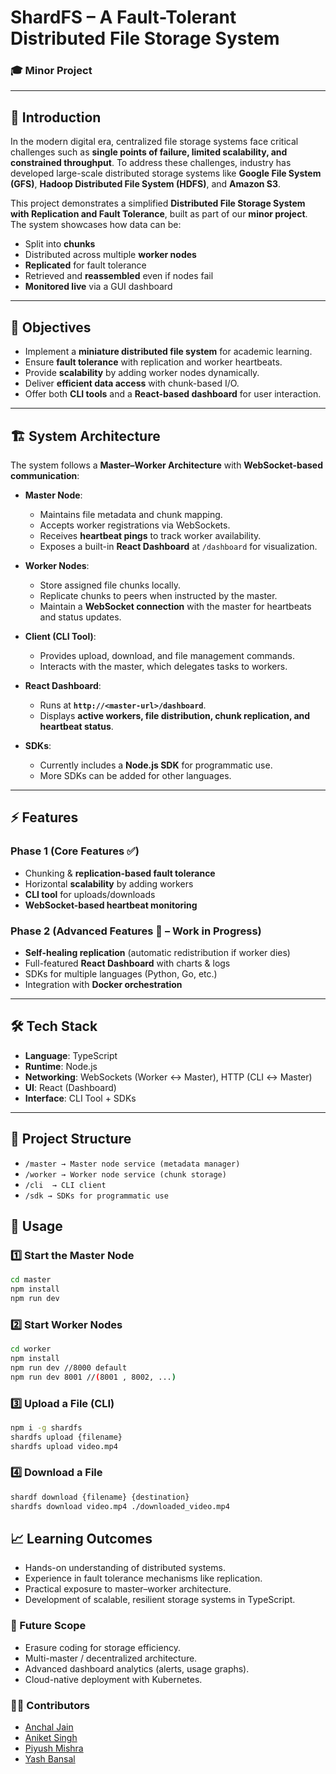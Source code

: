 # ShardFS – A Fault-Tolerant Distributed File Storage System

### 🎓 Minor Project 
---

## 📌 Introduction
In the modern digital era, centralized file storage systems face critical challenges such as **single points of failure, limited scalability, and constrained throughput**. To address these challenges, industry has developed large-scale distributed storage systems like **Google File System (GFS)**, **Hadoop Distributed File System (HDFS)**, and **Amazon S3**.

This project demonstrates a simplified **Distributed File Storage System with Replication and Fault Tolerance**, built as part of our **minor project**. The system showcases how data can be:

- Split into **chunks**  
- Distributed across multiple **worker nodes**  
- **Replicated** for fault tolerance  
- Retrieved and **reassembled** even if nodes fail  
- **Monitored live** via a GUI dashboard  

---

## 🎯 Objectives
- Implement a **miniature distributed file system** for academic learning.  
- Ensure **fault tolerance** with replication and worker heartbeats.  
- Provide **scalability** by adding worker nodes dynamically.  
- Deliver **efficient data access** with chunk-based I/O.  
- Offer both **CLI tools** and a **React-based dashboard** for user interaction.  

---

## 🏗️ System Architecture
The system follows a **Master–Worker Architecture** with **WebSocket-based communication**:

- **Master Node**:  
  - Maintains file metadata and chunk mapping.  
  - Accepts worker registrations via WebSockets.  
  - Receives **heartbeat pings** to track worker availability.  
  - Exposes a built-in **React Dashboard** at `/dashboard` for visualization.  

- **Worker Nodes**:  
  - Store assigned file chunks locally.  
  - Replicate chunks to peers when instructed by the master.  
  - Maintain a **WebSocket connection** with the master for heartbeats and status updates.  

- **Client (CLI Tool)**:  
  - Provides upload, download, and file management commands.  
  - Interacts with the master, which delegates tasks to workers.  

- **React Dashboard**:  
  - Runs at **`http://<master-url>/dashboard`**.  
  - Displays **active workers, file distribution, chunk replication, and heartbeat status**.    

- **SDKs**:  
  - Currently includes a **Node.js SDK** for programmatic use.  
  - More SDKs can be added for other languages.  

---

## ⚡ Features

### Phase 1 (Core Features ✅)
- Chunking & **replication-based fault tolerance**  
- Horizontal **scalability** by adding workers  
- **CLI tool** for uploads/downloads  
- **WebSocket-based heartbeat monitoring**  

### Phase 2 (Advanced Features 🚀 – Work in Progress)
- **Self-healing replication** (automatic redistribution if worker dies)  
- Full-featured **React Dashboard** with charts & logs  
- SDKs for multiple languages (Python, Go, etc.)  
- Integration with **Docker orchestration**  

---

## 🛠️ Tech Stack
- **Language**: TypeScript  
- **Runtime**: Node.js  
- **Networking**: WebSockets (Worker ↔ Master), HTTP (CLI ↔ Master)  
- **UI**: React (Dashboard)  
- **Interface**: CLI Tool + SDKs  

---

## 📂 Project Structure
- `/master → Master node service (metadata manager)`
- `/worker → Worker node service (chunk storage)`
- `/cli  → CLI client`
- `/sdk → SDKs for programmatic use`

## 🚀 Usage

### 1️⃣ Start the Master Node
```bash
cd master
npm install
npm run dev
```
### 2️⃣ Start Worker Nodes

```bash
cd worker
npm install
npm run dev //8000 default
npm run dev 8001 //(8001 , 8002, ...)
```
### 3️⃣ Upload a File (CLI)

```bash
npm i -g shardfs
shardfs upload {filename}
shardfs upload video.mp4
```
### 4️⃣ Download a File

```bash
shardf download {filename} {destination}
shardfs download video.mp4 ./downloaded_video.mp4
```

## 📈 Learning Outcomes
- Hands-on understanding of distributed systems.
- Experience in fault tolerance mechanisms like replication.
- Practical exposure to master–worker architecture.
- Development of scalable, resilient storage systems in TypeScript.

### 🔮 Future Scope

- Erasure coding for storage efficiency.
- Multi-master / decentralized architecture.
- Advanced dashboard analytics (alerts, usage graphs).
- Cloud-native deployment with Kubernetes.
### 👨‍💻 Contributors
- [Anchal Jain](https://github.com/Anchal627)
- [Aniket Singh](https://github.com/ROG4113)
- [Piyush Mishra](https://github.com/PiyushXmishra)
- [Yash Bansal](https://github.com/YashXBansal)
